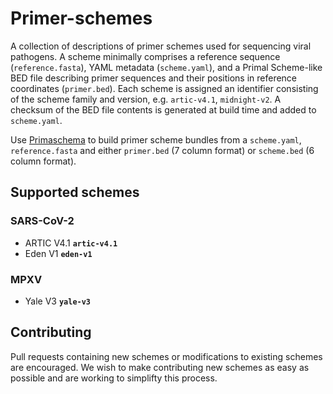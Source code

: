# Primer-schemes

A collection of descriptions of primer schemes used for sequencing viral pathogens. A scheme minimally comprises a reference sequence (`reference.fasta`), YAML metadata (`scheme.yaml`), and a Primal Scheme-like BED file describing primer sequences and their positions in reference coordinates (`primer.bed`). Each scheme is assigned an identifier consisting of the scheme family and version, e.g. `artic-v4.1`, `midnight-v2`. A checksum of the BED file contents is generated at build time and added to `scheme.yaml`.

Use [Primaschema](https://github.com/pha4ge/primaschema) to build primer scheme bundles from a `scheme.yaml`, `reference.fasta` and either `primer.bed` (7 column format) or `scheme.bed` (6 column format).



## Supported schemes

### SARS-CoV-2

- ARTIC V4.1 **`artic-v4.1`**
- Eden V1 **`eden-v1`** 

### MPXV

- Yale V3 **`yale-v3`**



## Contributing

Pull requests containing new schemes or modifications to existing schemes are encouraged. We wish to make contributing new schemes as easy as possible and are working to simplifty this process.
